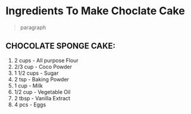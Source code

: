 # Ingredients To Make Choclate Cake

> paragraph

## CHOCOLATE SPONGE CAKE:
1.  2 cups - All purpose Flour
2.  2/3 cup - Coco Powder
3.  1 1/2 cups - Sugar
4.  2 tsp - Baking Powder
5.  1 cup - Milk
6.  1/2 cup - Vegetable Oil
7.  2 tbsp - Vanilla Extract
8.  4 pcs - Eggs